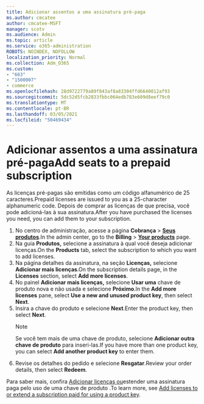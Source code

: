 ```yaml
---
title: Adicionar assentos a uma assinatura pré-paga
ms.author: cmcatee
author: cmcatee-MSFT
manager: scotv
ms.audience: Admin
ms.topic: article
ms.service: o365-administration
ROBOTS: NOINDEX, NOFOLLOW
localization_priority: Normal
ms.collection: Adm_O365
ms.custom:
- "663"
- "1500007"
- commerce
ms.openlocfilehash: 28d9722779a89f843af8a83304ffd6640012af93
ms.sourcegitcommit: 5dc52d5fcb2833fbbc064edb783e609d8eef79c0
ms.translationtype: MT
ms.contentlocale: pt-BR
ms.lasthandoff: 03/05/2021
ms.locfileid: "50469434"
---
```

# <a name="add-seats-to-a-prepaid-subscription"></a><span data-ttu-id="82f73-102">Adicionar assentos a uma assinatura pré-paga</span><span class="sxs-lookup"><span data-stu-id="82f73-102">Add seats to a prepaid subscription</span></span>

<span data-ttu-id="82f73-103">As licenças pré-pagas são emitidas como um código alfanumérico de 25 caracteres.</span><span class="sxs-lookup"><span data-stu-id="82f73-103">Prepaid licenses are issued to you as a 25-character alphanumeric code.</span></span> <span data-ttu-id="82f73-104">Depois de comprar as licenças de que precisa, você pode adicioná-las à sua assinatura.</span><span class="sxs-lookup"><span data-stu-id="82f73-104">After you have purchased the licenses you need, you can add them to your subscription.</span></span>

1. <span data-ttu-id="82f73-105">No centro de administração, acesse a página **Cobrança** > **[Seus produtos](https://go.microsoft.com/fwlink/p/?linkid=842054)**.</span><span class="sxs-lookup"><span data-stu-id="82f73-105">In the admin center, go to the **Billing** > **[Your products](https://go.microsoft.com/fwlink/p/?linkid=842054)** page.</span></span>
2. <span data-ttu-id="82f73-106">Na guia **Produtos,** selecione a assinatura à qual você deseja adicionar licenças.</span><span class="sxs-lookup"><span data-stu-id="82f73-106">On the **Products** tab, select the subscription to which you want to add licenses.</span></span>
3. <span data-ttu-id="82f73-107">Na página detalhes da assinatura, na seção **Licenças,** selecione **Adicionar mais licenças**.</span><span class="sxs-lookup"><span data-stu-id="82f73-107">On the subscription details page, in the **Licenses** section, select **Add more licenses**.</span></span>
4. <span data-ttu-id="82f73-108">No painel **Adicionar mais licenças,** selecione **Usar uma** chave de produto nova e não usada e selecione **Próximo**.</span><span class="sxs-lookup"><span data-stu-id="82f73-108">In the **Add more licenses** pane, select **Use a new and unused product key**, then select **Next**.</span></span>
5. <span data-ttu-id="82f73-109">Insira a chave do produto e selecione **Next**.</span><span class="sxs-lookup"><span data-stu-id="82f73-109">Enter the product key, then select **Next**.</span></span>
    > [!NOTE]
    > <span data-ttu-id="82f73-110">Se você tem mais de uma chave de produto, selecione **Adicionar outra chave de produto** para inseri-las.</span><span class="sxs-lookup"><span data-stu-id="82f73-110">If you have more than one product key, you can select **Add another product key** to enter them.</span></span>
6. <span data-ttu-id="82f73-111">Revise os detalhes do pedido e selecione **Resgatar**.</span><span class="sxs-lookup"><span data-stu-id="82f73-111">Review your order details, then select **Redeem**.</span></span>

<span data-ttu-id="82f73-112">Para saber mais, confira [Adicionar licenças ou](https://docs.microsoft.com/microsoft-365/commerce/licenses/add-licenses-using-product-key)estender uma assinatura paga pelo uso de uma chave de produto .</span><span class="sxs-lookup"><span data-stu-id="82f73-112">To learn more, see [Add licenses to or extend a subscription paid for using a product key](https://docs.microsoft.com/microsoft-365/commerce/licenses/add-licenses-using-product-key).</span></span>